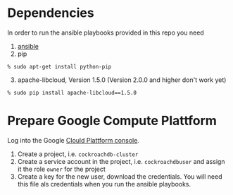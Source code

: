 
# Dependencies

In order to run the ansible playbooks provided in this repo you need 
1. [ansible](http://docs.ansible.com/ansible/intro_installation.html)
2. pip 
```
% sudo apt-get install python-pip
```
3. apache-libcloud, Version 1.5.0 (Version 2.0.0 and higher don't work yet)
```
% sudo pip install apache-libcloud==1.5.0
```


# Prepare Google Compute Plattform

Log into the Google [Clould Plattform console](https://console.cloud.google.com/).

1. Create a project, i.e. `cockroachdb-cluster`
2. Create a service account in the project, i.e. `cockroachdbuser` and assign it the role `owner`
   for the project
3. Create a key for the new user, download the credentials. You will need this file
   als credentials when you run the ansible playbooks.
